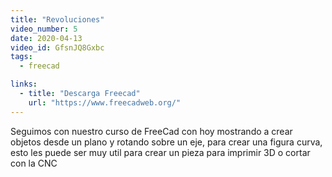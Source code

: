 ```yaml
---
title: "Revoluciones"
video_number: 5
date: 2020-04-13
video_id: GfsnJQ8Gxbc
tags:
  - freecad

links:
  - title: "Descarga Freecad"
    url: "https://www.freecadweb.org/"
---
```


Seguimos con nuestro curso de FreeCad con hoy mostrando a crear objetos desde un plano y rotando sobre un eje, para crear una figura curva, esto les puede ser muy util para crear un pieza para imprimir 3D o cortar con la CNC
